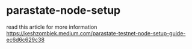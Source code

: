 # parastate-node-setup

read this article for more information
https://keshzombiek.medium.com/parastate-testnet-node-setup-guide-ec6d6c629c38
